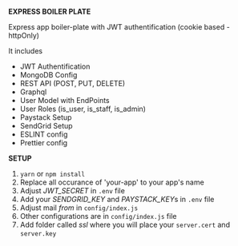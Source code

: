 **EXPRESS BOILER PLATE**

Express app boiler-plate with JWT authentification (cookie based - httpOnly)

It includes

- JWT Authentification
- MongoDB Config
- REST API (POST, PUT, DELETE)
- Graphql
- User Model with EndPoints
- User Roles (is_user, is_staff, is_admin)
- Paystack Setup
- SendGrid Setup
- ESLINT config
- Prettier config

**SETUP**

1.  `yarn` or `npm install`
2.  Replace all occurance of 'your-app' to your app's name
3.  Adjust _JWT_SECRET_ in `.env` file
4.  Add your _SENDGRID_KEY_ and *PAYSTACK_KEY*s in `.env` file
5.  Adjust mail _from_ in `config/index.js`
6.  Other configurations are in `config/index.js` file
7.  Add folder called _ssl_ where you will place your `server.cert` and `server.key`

